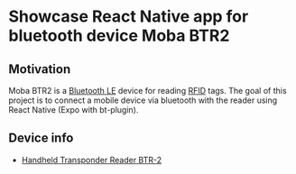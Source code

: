 # Showcase React Native app for bluetooth device Moba BTR2

## Motivation

Moba BTR2 is a [Bluetooth LE](https://en.wikipedia.org/wiki/Bluetooth_Low_Energy) device for reading [RFID](https://en.wikipedia.org/wiki/Radio-frequency_identification) tags. The goal of this project is to connect a mobile device via bluetooth with the reader using React Native (Expo with bt-plugin).

## Device info

- [Handheld Transponder Reader BTR-2](https://moba-platform.com/rfid/transponder-readers/179/handheld-transponder-reader-btr-2)
